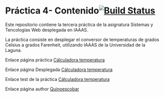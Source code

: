 # Práctica 4- Contenido[![Build Status](https://travis-ci.org/quinoescobar/sytw_prt_03.svg)](https://travis-ci.org/quinoescobar/sytw_prt_03)

Este repositorio contiene la tercera práctica de la asignatura Sistemas y Tencologías Web desplegada en IAAAS.

La práctica consiste en desplegar el conversor de temperaturas de grados Celsius a grados Farenheit, utilizando IAAAS de la Universidad de la Laguna.



Enlace página práctica [Cálculadora temperatura](https://quinoescobar.github.io/sytw_prt_04)

Enlace página Desplegada [Cálculadora temperatura](https://quinoescobar.github.io/sytw_prt_04)

Enlace test de la práctica [Cálculadora temperatura](https://quinoescobar.github.io/sytw_prt_04/tests/)

Enlace página author [Quinoescobar](https://quinoescobar.github.io)
